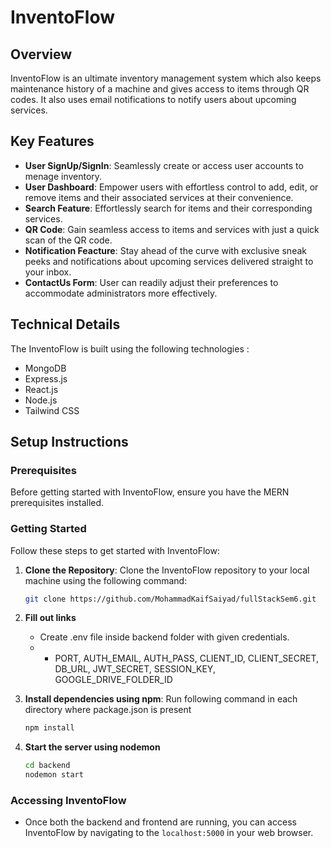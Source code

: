 # InventoFlow

## Overview
InventoFlow is an ultimate inventory management system which also keeps maintenance history of a machine and gives access to items through QR codes. It also uses email notifications to notify users about upcoming services.
## Key Features
- **User SignUp/SignIn**: Seamlessly create or access user accounts to menage inventory.
- **User Dashboard**: Empower users with effortless control to add, edit, or remove items and their associated services at their convenience.
- **Search Feature**: Effortlessly search for items and their corresponding services.
- **QR Code**: Gain seamless access to items and services with just a quick scan of the QR code.
- **Notification Feacture**: Stay ahead of the curve with exclusive sneak peeks and notifications about upcoming services delivered straight to your inbox.
- **ContactUs Form**: User can readily adjust their preferences to accommodate administrators more effectively.
## Technical Details
The InventoFlow is built using the following technologies :

- MongoDB
- Express.js
- React.js
- Node.js
- Tailwind CSS

## Setup Instructions

### Prerequisites

Before getting started with InventoFlow, ensure you have the MERN prerequisites installed.

### Getting Started

Follow these steps to get started with InventoFlow:

1. **Clone the Repository**: Clone the InventoFlow repository to your local machine using the following command:

   ```bash
   git clone https://github.com/MohammadKaifSaiyad/fullStackSem6.git

2. **Fill out links**
   - Create .env file inside backend folder with given credentials.
   - - PORT, AUTH_EMAIL, AUTH_PASS, CLIENT_ID, CLIENT_SECRET, DB_URL, JWT_SECRET, SESSION_KEY, GOOGLE_DRIVE_FOLDER_ID
3. **Install dependencies using npm**: Run following command in each directory where package.json is present

   ```bash
   npm install

4. **Start the server using nodemon**

   ```bash
   cd backend
   nodemon start

### Accessing InventoFlow
- Once both the backend and frontend are running, you can access InventoFlow by navigating to the `localhost:5000` in your web browser.

       
 
